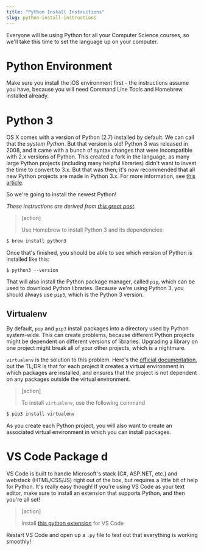 ```yaml
---
title: "Python Install Instructions"
slug: python-install-instructions
---
```


Everyone will be using Python for all your Computer Science courses, so we'll take this time to set the language up on your computer.

# Python Environment

Make sure you install the iOS environment first - the instructions assume you have, because you will need Command Line Tools and Homebrew installed already.

# Python 3

OS X comes with a version of Python (2.7) installed by default. We can call that the *system Python*. But that version is old! Python 3 was released in 2008, and it came with a bunch of syntax changes that were incompatible with 2.x versions of Python. This created a fork in the language, as many large Python projects (including many helpful libraries) didn't want to invest the time to convert to 3.x.  But that was then; it's now recommended that all new Python projects are made in Python 3.x. For more information, see [this article](https://wiki.python.org/moin/Python2orPython3).

So we're going to install the newest Python!

*These instructions are derived from [this great post](http://www.marinamele.com/2014/07/install-python3-on-mac-os-x-and-use-virtualenv-and-virtualenvwrapper.html)*.

> [action]
>
> Use Homebrew to install Python 3 and its dependencies:
>
```bash
$ brew install python3
```

Once that's finished, you should be able to see which version of Python is installed like this:

	$ python3 --version

That will also install the Python package manager, called `pip`, which can be used to download Python libraries. Because we're using Python 3, you should always use `pip3`, which is the Python 3 version.

## Virtualenv

By default, `pip` and `pip3` install packages into a directory used by Python system-wide. This can create problems, because different Python projects might be dependent on different versions of libraries. Upgrading a library on one project might break all of your other projects, which is a nightmare.

`virtualenv` is the solution to this problem. Here's the [official documentation](https://virtualenv.pypa.io/en/latest/), but the TL;DR is that for each project it creates a virtual environment in which packages are installed, and ensures that the project is not dependent on any packages outside the virtual environment.

> [action]
>
> To install `virtualenv`, use the following command
>
```bash
$ pip3 install virtualenv
```

As you create each Python project, you will also want to create an associated virtual environment in which you can install packages.

# VS Code Package d

VS Code is built to handle Microsoft's stack (C#, ASP.NET, etc.) and webstack (HTML/CSS/JS) right out of the box, but requires a little bit of help for Python. It's really easy though! If you're using VS Code as your text editor, make sure to install an extension that supports Python, and then you're all set!

> [action]
>
> Install [this python extension](https://marketplace.visualstudio.com/items?itemName=ms-python.python) for VS Code

Restart VS Code and open up a `.py` file to test out that everything is working smoothly!
